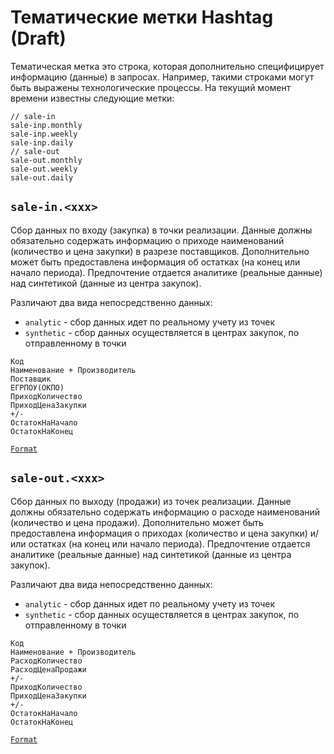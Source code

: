# Тематические метки Hashtag (Draft) #

Тематическая метка это строка, которая дополнительно специфицирует информацию (данные) в запросах. Например, такими строками могут быть выражены технологические процессы. На текущий момент времени известны следующие метки:

```
// sale-in
sale-inp.monthly
sale-inp.weekly
sale-inp.daily
// sale-out
sale-out.monthly
sale-out.weekly
sale-out.daily
```

## `sale-in.<xxx>` ##

Сбор данных по входу (закупка) в точки реализации. Данные должны обязательно содержать информацию о приходе наименований (количество и цена закупки) в разрезе поставщиков. Дополнительно может быть предоставлена информация об остатках (на конец или начало периода). Предпочтение отдается аналитике (реальные данные) над синтетикой (данные из центра закупок).

Различают два вида непосредственно данных:
* `analytic` - сбор данных идет по реальному учету из точек
* `synthetic` - сбор данных осуществляется в центрах закупок, по отправленному в точки

```
Код
Наименование + Производитель
Поставщик
ЕГРПОУ(ОКПО)
ПриходКоличество
ПриходЦенаЗакупки
+/-
ОстатокНаНачало
ОстатокНаКонец
```
[`Format`][0]

## `sale-out.<xxx>` ##

Сбор данных по выходу (продажи) из точек реализации. Данные должны обязательно содержать информацию о расходе наименований (количество и цена продажи). Дополнительно может быть предоставлена информация о приходах (количество и цена закупки) и/или остатках (на конец или начало периода). Предпочтение отдается аналитике (реальные данные) над синтетикой (данные из центра закупок).

Различают два вида непосредственно данных:
* `analytic` - сбор данных идет по реальному учету из точек
* `synthetic` - сбор данных осуществляется в центрах закупок, по отправленному в точки

```
Код
Наименование + Производитель
РасходКоличество
РасходЦенаПродажи
+/- 
ПриходКоличество
ПриходЦенаЗакупки
+/-
ОстатокНаНачало
ОстатокНаКонец
```
[`Format`][0]

[0]: https://github.com/pharmbase/rfc/blob/master/src/fmt-sale.md